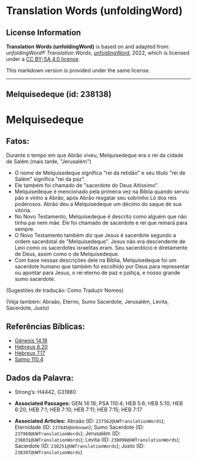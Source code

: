 # Translation Words (unfoldingWord)

## License Information

**Translation Words (unfoldingWord)** is based on and adapted from: _unfoldingWord® Translation Words_, [unfoldingWord](https://unfoldingword.org/utw), 2022, which is licensed under a [CC BY-SA 4.0 license](https://creativecommons.org/licenses/by-sa/4.0/legalcode.en).

This markdown version is provided under the same license.



--------------------------------

## Melquisedeque (id: 238138)

Melquisedeque
=============

Fatos:
------

Durante o tempo em que Abrão viveu, Melquisedeque era o rei da cidade de Salém (mais tarde, "Jerusalém")

* O nome de Melquisedeque significa "rei da retidão" e seu título "rei de Salém" significa "rei da paz".
* Ele também foi chamado de "sacerdote do Deus Altíssimo".
* Melquisedeque é mencionado pela primeira vez na Bíblia quando serviu pão e vinho a Abrão, após Abrão resgatar seu sobrinho Ló dos reis poderosos. Abrão deu a Melquisedeque um décimo do saque de sua vitória.
* No Novo Testamento, Melquisedeque é descrito como alguém que não tinha pai nem mãe. Ele foi chamado de sacerdote e rei que reinará para sempre.
* O Novo Testamento também diz que Jesus é sacerdote segundo a ordem sacerdotal de "Melquisedeque". Jesus não era descendente de Levi como os sacerdotes israelitas eram. Seu sacerdócio é diretamente de Deus, assim como o de Melquisedeque.
* Com base nessas descrições dele na Bíblia, Melquisedeque foi um sacerdote humano que também foi escolhido por Deus para representar ou apontar para Jesus, o rei eterno de paz e justiça, e nosso grande sumo sacerdote.

(Sugestões de tradução: Como Traduzir Nomes)

(Veja também: Abraão, Eterno, Sumo Sacerdote, Jerusalém, Levita, Sacerdote, Justo)

Referências Bíblicas:
---------------------

* [Gênesis 14\.18](https://ref.ly/Gen14:18)
* [Hebreus 6\.20](https://ref.ly/Heb6:20)
* [Hebreus 7\.17](https://ref.ly/Heb7:17)
* [Salmo 110\.4](https://ref.ly/Ps110:4)

Dados da Palavra:
-----------------

* Strong’s: H4442, G31980

* **Associated Passages:** GEN 14:18; PSA 110:4; HEB 5:6; HEB 5:10; HEB 6:20; HEB 7:1; HEB 7:10; HEB 7:11; HEB 7:15; HEB 7:17
* **Associated Articles:** Abraão (ID: `237562@UWTranslationWords`); Eternidade (ID: `237845@Unknown`); Sumo Sacerdote (ID: `237969@UWTranslationWords`); Jerusalém (ID: `238031@UWTranslationWords`); Levita (ID: `238098@UWTranslationWords`); Sacerdote (ID: `238251@UWTranslationWords`); Justo (ID: `238307@UWTranslationWords`)

